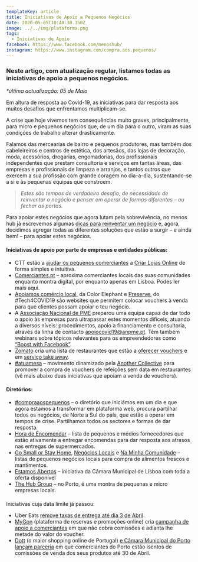 ```yaml
---
templateKey: article
title: Iniciativas de Apoio a Pequenos Negócios
date: 2020-05-05T10:40:30.150Z
image: ../../img/plataforma.png
tags:
  - Iniciativas de Apoio
facebook: https://www.facebook.com/menoshub/
instagram: https://www.instagram.com/compra.aos.pequenos/
---
```

### Neste artigo, com atualização regular, listamos todas as iniciativas de apoio a pequenos negócios. 

*\*última actualização: 05 de Maio*

Em altura de resposta ao Covid-19, as iniciativas para dar resposta aos muitos desafios que enfrentamos multiplicam-se. 

A crise que hoje vivemos tem consequências muito graves, principalmente, para micro e pequenos negócios que, de um dia para o outro, viram as suas condições de trabalho alterar drasticamente.

Falamos das mercearias de bairro e pequenos produtores, mas também dos cabeleireiros e centros de estética, dos artesãos, das lojas de decoração, moda, acessórios, drogarias, engomadorias, dos profissionais independentes que prestam consultoria e serviços em tantas áreas, das empresas e profissionais de limpeza e arranjos, e tantos outros que exercem a sua profissão com grande coragem no dia-a-dia, sustentando-se a si e às pequenas equipas que constroem.

> *Estes são tempos de verdadeiro desafio, de necessidade de reinventar o negócio e pensar em operar de formas diferentes – ou fechar as portas.*

Para apoiar estes negócios que agora lutam pela sobrevivência, no menos hub já escrevemos algumas [dicas para reinventar um negócio](https://menoshub.com/noticias/dicas-para-reinventar-o-teu-pequeno-negocio-compraaospequenos/) e, agora, decidimos agregar todas as diferentes soluções que estão a surgir – e ainda bem! – para apoiar estes negócios.



#### Iniciativas de apoio por parte de empresas e entidades públicas:       

* CTT estão a [ajudar os pequenos comerciantes](https://www.dinheirovivo.pt/empresas/ctt-lanca-novos-servicos-dirigidos-as-pme-que-podem-criar-lojas-online/) a [Criar Lojas Online](https://www.ctt.pt/empresas/solucoes-setoriais/lojas-online-ctt/index) de forma simples e intuitiva.
* [Comerciantes.pt](https://comerciantes.pt/) – aproxima comerciantes locais das suas comunidades enquanto montra digital, por enquanto apenas em Lisboa. Podes ler mais aqui.
* [Apoiamos comércio local](https://apoiamoscomerciolocal.com/pt), da Color Elephant e [Preserve](https://preserve.pt/), do #Tech4COVID19 são websites que permitem colocar vouchers à venda para que clientes possam apoiar o teu negócio.
* A [Associação Nacional de PME](https://www.anpme.pt/) preparou uma equipa capaz de dar todo o apoio às empresas para ultrapassar estes momentos difíceis, atuando a diversos níveis: procedimentos, apoio a financiamento e consultoria, através da linha de contacto [apoiocovid19@anpme.pt](mailto:apoiocovid19@anpme.pt). Têm também webinars sobre tópicos relevantes para os empreendedores como [“Boost with Facebook”](https://www.anpme.pt/eventos/boost-with-facebook-porto-lisboa-braga/).
* [Zomato](https://www.zomato.com/grande-lisboa) cria uma lista de restaurantes que estão a [oferecer vouchers](https://medium.com/@zomato.portugal/zomato-apoia-a-restaura%C3%A7%C3%A3o-um-presente-para-usar-depois-a789b8c82f7e) e em [serviço take away](https://www.zomato.com/grande-lisboa/takeaway-lisboa).
* [\#atuamesa](https://observador.pt/2020/03/18/pague-hoje-pelas-refeicoes-de-que-vai-desfrutar-amanha-movimento-atuamesa-quer-apoiar-restaurantes-em-crise/) – movimento dinamizado pela [Another Collective](https://anothercollective.pt/en/work/) para promover a compra de vouchers de refeições sem data em restaurantes (vê mais abaixo duas iniciativas que apoiam a venda de vouchers).

#### Diretórios:  

* [\#compraaospequenos](https://compraaospequenos.pt/) – o diretório que iniciámos em um dia e que agora estamos a transformar em plataforma web, procura partilhar todos os negócios, de Norte a Sul do país, que estão a operar em tempos de crise. Partilhamos todos os sectores e formas de dar resposta. 
* [Hora de Encomendar](https://horadeencomendar.com/) – lista de pequenos e médios fornecedores que estão ativamente a entregar encomendas para dar resposta aos atrasos nas entregas de supermercados.
* [Go Small or Stay Home](https://gosmallstayhome.com/index.html), [Negócios Locais](https://negocioslocais.pt/) e [Na Minha Comunidade](https://naminhacomunidade.pt/) – listas de pequenos negócios locais para compra de alimentos frescos e mantimentos.
* [Estamos Abertos](https://www.lisboa.pt/covid-19/a-cidade/comercio-e-servicos?fbclid=IwAR30TdfZRlHNpKCQ3xyjFchBQAc5CWarFDIuDX6F1Ul3_SHy1CP-zNbJHaA) – iniciativa da Câmara Municipal de Lisboa com toda a oferta disponível
* [The Hub Group](http://www.the-hub.group/) – no Porto, é uma montra de pequenas e micro empresas locais.

#### 
Iniciativas cuja data limite já passou:

* Uber Eats [remove taxas de entrega até dia 3 de Abril](https://eco.sapo.pt/2020/03/19/uber-eats-remove-taxas-de-entrega-ate-3-de-abril/). 
* [MyGon](https://www.mygon.com/en) (plataforma de reservas e promoções online) cria [campanha de apoio a comerciantes](https://blog.mygon.com/2020/03/covid-19-ajuda-nos-a-ajudar-e-ganha-ainda-5e-por-cada-15e-em-compras.html) em que não cobra comissões e adianta lhe metade do valor do voucher.
* [Dott](https://dott.pt/pt/) (o maior shopping online de Portugal) [e Câmara Municipal do Porto lançam parceria](http://www.porto.pt/noticias/comercio-de-rua-do-porto-pode-vender-em-plataforma-online-sem-pagar-comissoes?fbclid=IwAR1-fLein9MoP9yrovbOYlCNaBEcDY75fPItO5HCx4Sh26vaTL3y9ItB6es) em que comerciantes do Porto estão isentos de comissões de venda dos seus produtos até 30 de Abril.